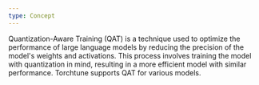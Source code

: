```yaml
---
type: Concept
---
```


Quantization-Aware Training (QAT) is a technique used to optimize the performance of large language models by reducing the precision of the model's weights and activations. This process involves training the model with quantization in mind, resulting in a more efficient model with similar performance. Torchtune supports QAT for various models.